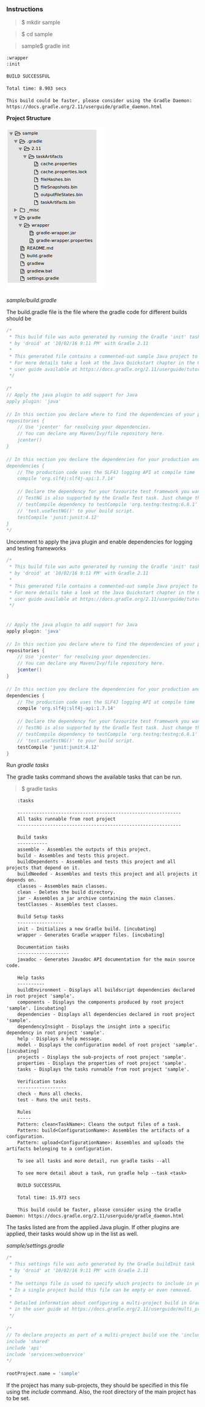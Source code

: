 ### Instructions 

> $ mkdir sample

> $ cd sample

> sample$ gradle init

    :wrapper
    :init
    
    BUILD SUCCESSFUL
    
    Total time: 8.903 secs
    
    This build could be faster, please consider using the Gradle Daemon: https://docs.gradle.org/2.11/userguide/gradle_daemon.html

<b> Project Structure </b>

<img src="_misc/project%20structure.png"/>

<i>sample/build.gradle</i>

The build.gradle file is the file where the gradle code for different builds should be 

```gradle
/*
 * This build file was auto generated by running the Gradle 'init' task
 * by 'droid' at '10/02/16 9:11 PM' with Gradle 2.11
 *
 * This generated file contains a commented-out sample Java project to get you started.
 * For more details take a look at the Java Quickstart chapter in the Gradle
 * user guide available at https://docs.gradle.org/2.11/userguide/tutorial_java_projects.html
 */

/*
// Apply the java plugin to add support for Java
apply plugin: 'java'

// In this section you declare where to find the dependencies of your project
repositories {
    // Use 'jcenter' for resolving your dependencies.
    // You can declare any Maven/Ivy/file repository here.
    jcenter()
}

// In this section you declare the dependencies for your production and test code
dependencies {
    // The production code uses the SLF4J logging API at compile time
    compile 'org.slf4j:slf4j-api:1.7.14'

    // Declare the dependency for your favourite test framework you want to use in your tests.
    // TestNG is also supported by the Gradle Test task. Just change the
    // testCompile dependency to testCompile 'org.testng:testng:6.8.1' and add
    // 'test.useTestNG()' to your build script.
    testCompile 'junit:junit:4.12'
}
*/
```

Uncomment to apply the java plugin and enable dependencies for logging and testing frameworks

```gradle
/*
 * This build file was auto generated by running the Gradle 'init' task
 * by 'droid' at '10/02/16 9:11 PM' with Gradle 2.11
 *
 * This generated file contains a commented-out sample Java project to get you started.
 * For more details take a look at the Java Quickstart chapter in the Gradle
 * user guide available at https://docs.gradle.org/2.11/userguide/tutorial_java_projects.html
 */


// Apply the java plugin to add support for Java
apply plugin: 'java'

// In this section you declare where to find the dependencies of your project
repositories {
    // Use 'jcenter' for resolving your dependencies.
    // You can declare any Maven/Ivy/file repository here.
    jcenter()
}

// In this section you declare the dependencies for your production and test code
dependencies {
    // The production code uses the SLF4J logging API at compile time
    compile 'org.slf4j:slf4j-api:1.7.14'

    // Declare the dependency for your favourite test framework you want to use in your tests.
    // TestNG is also supported by the Gradle Test task. Just change the
    // testCompile dependency to testCompile 'org.testng:testng:6.8.1' and add
    // 'test.useTestNG()' to your build script.
    testCompile 'junit:junit:4.12'
}
```

Run <i>gradle tasks</i>

The gradle tasks command shows the available tasks that can be run. 

> $ gradle tasks

        :tasks
        
        ------------------------------------------------------------
        All tasks runnable from root project
        ------------------------------------------------------------
        
        Build tasks
        -----------
        assemble - Assembles the outputs of this project.
        build - Assembles and tests this project.
        buildDependents - Assembles and tests this project and all projects that depend on it.
        buildNeeded - Assembles and tests this project and all projects it depends on.
        classes - Assembles main classes.
        clean - Deletes the build directory.
        jar - Assembles a jar archive containing the main classes.
        testClasses - Assembles test classes.
        
        Build Setup tasks
        -----------------
        init - Initializes a new Gradle build. [incubating]
        wrapper - Generates Gradle wrapper files. [incubating]
        
        Documentation tasks
        -------------------
        javadoc - Generates Javadoc API documentation for the main source code.
        
        Help tasks
        ----------
        buildEnvironment - Displays all buildscript dependencies declared in root project 'sample'.
        components - Displays the components produced by root project 'sample'. [incubating]
        dependencies - Displays all dependencies declared in root project 'sample'.
        dependencyInsight - Displays the insight into a specific dependency in root project 'sample'.
        help - Displays a help message.
        model - Displays the configuration model of root project 'sample'. [incubating]
        projects - Displays the sub-projects of root project 'sample'.
        properties - Displays the properties of root project 'sample'.
        tasks - Displays the tasks runnable from root project 'sample'.
        
        Verification tasks
        ------------------
        check - Runs all checks.
        test - Runs the unit tests.
        
        Rules
        -----
        Pattern: clean<TaskName>: Cleans the output files of a task.
        Pattern: build<ConfigurationName>: Assembles the artifacts of a configuration.
        Pattern: upload<ConfigurationName>: Assembles and uploads the artifacts belonging to a configuration.
        
        To see all tasks and more detail, run gradle tasks --all
        
        To see more detail about a task, run gradle help --task <task>
        
        BUILD SUCCESSFUL
        
        Total time: 15.973 secs
        
        This build could be faster, please consider using the Gradle Daemon: https://docs.gradle.org/2.11/userguide/gradle_daemon.html

The tasks listed are from the applied Java plugin. If other plugins are applied, their tasks would show up in the list as well. 

<i>sample/settings.gradle</i>

```gradle
/*
 * This settings file was auto generated by the Gradle buildInit task
 * by 'droid' at '10/02/16 9:11 PM' with Gradle 2.11
 *
 * The settings file is used to specify which projects to include in your build.
 * In a single project build this file can be empty or even removed.
 *
 * Detailed information about configuring a multi-project build in Gradle can be found
 * in the user guide at https://docs.gradle.org/2.11/userguide/multi_project_builds.html
 */

/*
// To declare projects as part of a multi-project build use the 'include' method
include 'shared'
include 'api'
include 'services:webservice'
*/

rootProject.name = 'sample'
```

If the project has many sub-projects, they should be specified in this file using the <i>include</i> command. Also, the root directory of the main project has to be set. 
